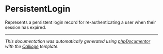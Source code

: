 # PersistentLogin

Represents a persistent login record for re-authenticating a user when their
session has expired.

---

*This documentation was automatically generated using [phpDocumentor](http://www.phpdoc.org/) with the [Calliope](https://github.com/DaphneWebFramework/Calliope) template.*
